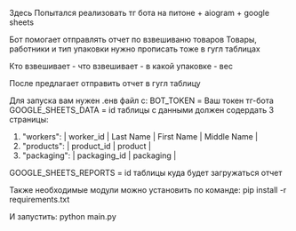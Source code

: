Здесь Попытался реализовать тг бота на питоне + aiogram + google sheets

Бот помогает отправлять отчет по взвешиваню товаров
Товары, работники и тип упаковки нужно прописать тоже в гугл таблицах

Кто взвешивает - что взвешивает - в какой упаковке - вес

После предлагает отправить отчет в гугл таблицу

Для запуска вам нужен .енв файл с:
BOT_TOKEN = Ваш токен тг-бота
GOOGLE_SHEETS_DATA = id таблицы с данными 
должен содердать 3 страницы:
  1. "workers":
  | worker_id | Last Name | First Name | Middle Name |
  2. "products":
  | product_id | product |
  3. "packaging":
  | packaging_id | packaging |

GOOGLE_SHEETS_REPORTS = id таблицы куда будет загружаться отчет

Также необходимые модули можно установить по команде:
pip install -r requirements.txt

И запустить:
python main.py
